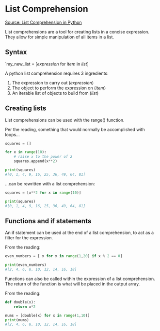# List Comprehension

[Source: List Comprehension in Python](https://www.pythonforbeginners.com/basics/list-comprehensions-in-python)

List comprehensions are a tool for creating lists in a concise expression. They allow for simple manipulation of all items in a list.

## Syntax

`my_new_list = [*expression* for *item* in *list*]

A python list comprehension requires 3 ingredients:

1. The expression to carry out (*expression*)
2. The object to perform the expression on (*item*)
3. An iterable list of objects to build from (*list*)

## Creating lists

List comprehensions can be used with the range() function.

Per the reading, something that would normally be accomplished with loops...

```Python
squares = []

for x in range(10):
    # raise x to the power of 2
    squares.append(x**2)

print(squares)
#[0, 1, 4, 9, 16, 25, 36, 49, 64, 81]
```

...can be rewritten with a list comprehension:

```Python
squares = [x**2 for x in range(10)]

print(squares)
#[0, 1, 4, 9, 16, 25, 36, 49, 64, 81]
```

## Functions and if statements

An if statement can be used at the end of a list comprehension, to act as a filter for the expression.

From the reading:

```Python
even_numbers = [ x for x in range(1,20) if x % 2 == 0]

print(even_numbers)
#[2, 4, 6, 8, 10, 12, 14, 16, 18]
```

Functions can also be called within the expression of a list comprehension. The return of the function is what will be placed in the output array.

From the reading:

```Python
def double(x):
    return x*2

nums = [double(x) for x in range(1,10)]
print(nums)
#[2, 4, 6, 8, 10, 12, 14, 16, 18]
```